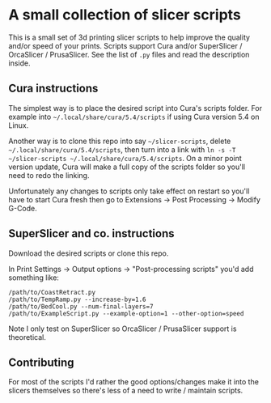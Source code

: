 [//]: # (Copyright 2024 Mihail Dumitrescu mhdm.dev)
[//]: # (Provided under "MIT Licence" terms.)
[//]: # (SPDX-License-Identifier: MIT)

# A small collection of slicer scripts

This is a small set of 3d printing slicer scripts to help improve the quality and/or speed of your prints. Scripts support Cura and/or SuperSlicer / OrcaSlicer / PrusaSlicer.
See the list of `.py` files and read the description inside.

## Cura instructions

The simplest way is to place the desired script into Cura's scripts folder. For example into `~/.local/share/cura/5.4/scripts` if using Cura version 5.4 on Linux.

Another way is to clone this repo into say `~/slicer-scripts`, delete `~/.local/share/cura/5.4/scripts`, then turn into a link with `ln -s -T ~/slicer-scripts ~/.local/share/cura/5.4/scripts`. On a minor point version update, Cura will make a full copy of the scripts folder so you'll need to redo the linking.

Unfortunately any changes to scripts only take effect on restart so you'll have to start Cura fresh then go to Extensions -> Post Processing -> Modify G-Code.

## SuperSlicer and co. instructions

Download the desired scripts or clone this repo.

In Print Settings -> Output options -> "Post-processing scripts" you'd add something like:
```
/path/to/CoastRetract.py
/path/to/TempRamp.py --increase-by=1.6
/path/to/BedCool.py --num-final-layers=7
/path/to/ExampleScript.py --example-option=1 --other-option=speed
```

Note I only test on SuperSlicer so OrcaSlicer / PrusaSlicer support is theoretical.

## Contributing

For most of the scripts I'd rather the good options/changes make it into the slicers themselves so there's less of a need to write / maintain scripts.
